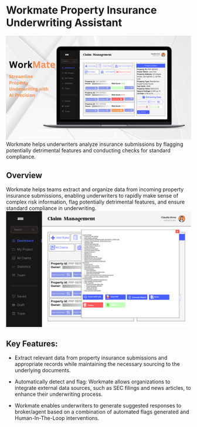 # Workmate Property Insurance Underwriting Assistant
![image 1](../blog-image/blog-13/blog-13-dash.png)
 Workmate helps underwriters analyze insurance submissions by flagging potentially detrimental features and conducting checks for standard compliance.

## Overview
Workmate helps teams extract and organize data from incoming property insurance submissions, enabling underwriters to rapidly make sense of complex risk information, flag potentially detrimental features, and ensure standard compliance in underwriting.
![image 2](../blog-image/blog-13/blog-13-p2.png)

## Key Features:

- Extract relevant data from property insurance submissions and appropriate records while maintaining the necessary sourcing to the underlying documents.

- Automatically detect and flag: Workmate allows organizations to integrate external data sources, such as SEC filings and news articles, to enhance their underwriting process.

- Workmate enables underwriters to generate suggested responses to broker/agent based on a combination of automated flags generated and Human-In-The-Loop interventions.